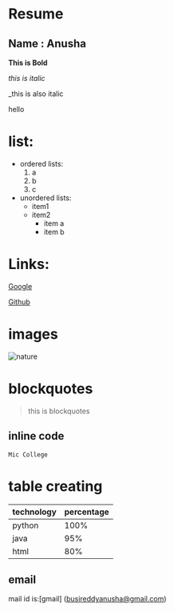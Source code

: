 # Resume 

## Name : Anusha

**This is Bold**

*this is italic*

_this is also italic

<h>hello</h>

# list:
 
- ordered lists:
     1. a
     2. b
     3. c
 - unordered lists:
    * item1
    * item2
        * item a
        * item b

# Links:

[Google](https://www.google.com)

[Github](http://www.github.com)

# images

![nature](https://i.pinimg.com/736x/50/df/34/50df34b9e93f30269853b96b09c37e3b.jpg)

# blockquotes

> this is blockquotes

## inline code

`Mic College`

# table creating

technology | percentage
---------- | ----------
python     |  100%
java       |   95%
html       |    80%

## email
  
mail id is:[gmail] (busireddyanusha@gmail.com)

          
                
